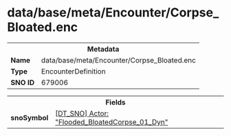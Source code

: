 <h1>data/base/meta/Encounter/Corpse_Bloated.enc</h1><table><tr><th colspan="100%">Metadata</th></tr><tr><td><b>Name</b></td><td>data/base/meta/Encounter/Corpse_Bloated.enc</td></tr><tr><td><b>Type</b></td><td>EncounterDefinition</td></tr><tr><td><b>SNO ID</b></td><td>679006</td></tr></table>

<table><tr><th colspan="100%">Fields</th></tr><tr><td><b>snoSymbol</b></td><td><a href="..\Actor\Flooded_BloatedCorpse_01_Dyn.acr.md">[DT_SNO] Actor: "Flooded_BloatedCorpse_01_Dyn"</a></td></tr></table>

